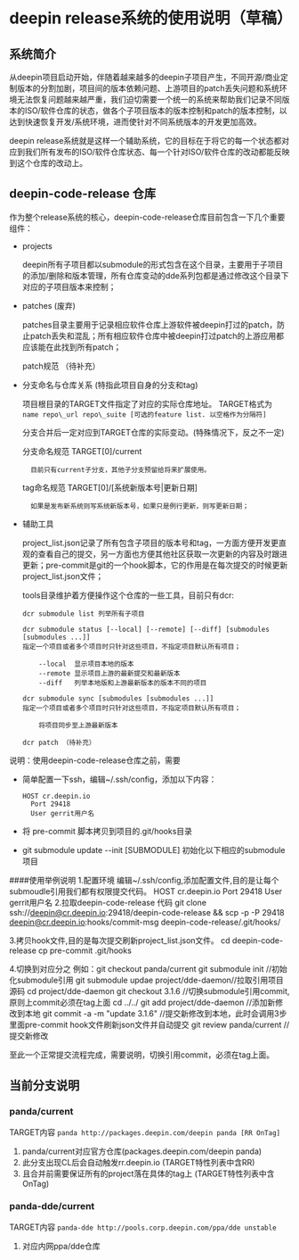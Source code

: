 # deepin release系统的使用说明（草稿）

## 系统简介

从deepin项目启动开始，伴随着越来越多的deepin子项目产生，不同开源/商业定制版本的分割加剧，项目间的版本依赖问题、上游项目的patch丢失问题和系统环境无法恢复问题越来越严重，我们迫切需要一个统一的系统来帮助我们记录不同版本的ISO/软件仓库的状态，做各个子项目版本的版本控制和patch的版本控制，以达到快速恢复开发/系统环境，进而使针对不同系统版本的开发更加高效。

deepin release系统就是这样一个辅助系统，它的目标在于将它的每一个状态都对应到我们所有发布的ISO/软件仓库状态、每一个针对ISO/软件仓库的改动都能反映到这个仓库的改动上。

## deepin-code-release 仓库

作为整个release系统的核心，deepin-code-release仓库目前包含一下几个重要组件：

- projects

    deepin所有子项目都以submodule的形式包含在这个目录，主要用于子项目的添加/删除和版本管理，所有仓库变动的dde系列包都是通过修改这个目录下对应的子项目版本来控制；


- patches (废弃)

    patches目录主要用于记录相应软件仓库上游软件被deepin打过的patch，防止patch丢失和混乱；所有相应软件仓库中被deepin打过patch的上游应用都应该能在此找到所有patch；

    patch规范 （待补充）

- 分支命名与仓库关系 (特指此项目自身的分支和tag)

    项目根目录的TARGET文件指定了对应的实际仓库地址。 TARGET格式为
       ```name repo\_url repo\_suite [可选的feature list. 以空格作为分隔符]```

    分支合并后一定对应到TARGET仓库的实际变动。(特殊情况下，反之不一定)

    分支命名规范 TARGET[0]/current

        目前只有current子分支，其他子分支预留给将来扩展使用。

    tag命名规范 TARGET[0]/[系统新版本号|更新日期]

        如果是发布新系统则写系统新版本号，如果只是例行更新，则写更新日期；


- 辅助工具

    project_list.json记录了所有包含子项目的版本号和tag，一方面方便开发更直观的查看自己的提交，另一方面也方便其他社区获取一次更新的内容及时跟进更新；pre-commit是git的一个hook脚本，它的作用是在每次提交的时候更新project_list.json文件；

    tools目录维护着方便操作这个仓库的一些工具，目前只有dcr:

    ```
    dcr submodule list 列举所有子项目

    dcr submodule status [--local] [--remote] [--diff] [submodules [submodules ...]]
    指定一个项目或者多个项目时只针对这些项目，不指定项目默认所有项目；

        --local  显示项目本地的版本
        --remote 显示项目上游的最新提交和最新版本
        --diff   列举本地版和上游最新版本的版本不同的项目

    dcr submodule sync [submodules [submodules ...]]
    指定一个项目或者多个项目时只针对这些项目，不指定项目默认所有项目；

        将项目同步至上游最新版本

    dcr patch （待补充）
    ```

说明：使用deepin-code-release仓库之前，需要

- 简单配置一下ssh，编辑~/.ssh/config，添加以下内容：

  ```
  HOST cr.deepin.io
    Port 29418
    User gerrit用户名
  ```

- 将 pre-commit 脚本拷贝到项目的.git/hooks目录

- git submodule update --init [SUBMODULE] 初始化以下相应的submodule项目

####使用举例说明
1.配置环境
  编辑~/.ssh/config,添加配置文件,目的是让每个submoudle引用我们都有权限提交代码。
  HOST cr.deepin.io
    Port 29418
    User gerrit用户名
2.拉取deepin-code-release 代码
git clone ssh://deepin@cr.deepin.io:29418/deepin-code-release && scp -p -P 29418 deepin@cr.deepin.io:hooks/commit-msg deepin-code-release/.git/hooks/

3.拷贝hook文件,目的是每次提交刷新project_list.json文件。
cd  deepin-code-release
cp pre-commit .git/hooks

4.切换到对应分之
例如：git checkout panda/current
git submodule init //初始化submodule引用
git submodule updae project/dde-daemon//拉取引用项目源码
cd project/dde-daemon
git checkout 3.1.6   //切换submodule引用commit,原则上commit必须在tag上面
cd ../../
git add project/dde-daemon    //添加新修改到本地
git commit -a -m "update 3.1.6"   //提交新修改到本地，此时会调用3步里面pre-commit hook文件刷新json文件并自动提交
git review panda/current   //提交新修改

至此一个正常提交流程完成，需要说明，切换引用commit，必须在tag上面。



## 当前分支说明

### panda/current
TARGET内容
```panda http://packages.deepin.com/deepin panda [RR OnTag]```
1. panda/current对应官方仓库(packages.deepin.com/deepin panda)
2. 此分支出现CL后会自动触发rr.deepin.io (TARGET特性列表中含RR)
3. 且合并前需要保证所有的project落在具体的tag上 (TARGET特性列表中含OnTag)


### panda-dde/current
TARGET内容
```panda-dde http://pools.corp.deepin.com/ppa/dde unstable```
1. 对应内网ppa/dde仓库
